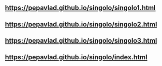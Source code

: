 ## https://pepavlad.github.io/singolo/singolo1.html 
## https://pepavlad.github.io/singolo/singolo2.html
## https://pepavlad.github.io/singolo/singolo3.html
## https://pepavlad.github.io/singolo/index.html 
